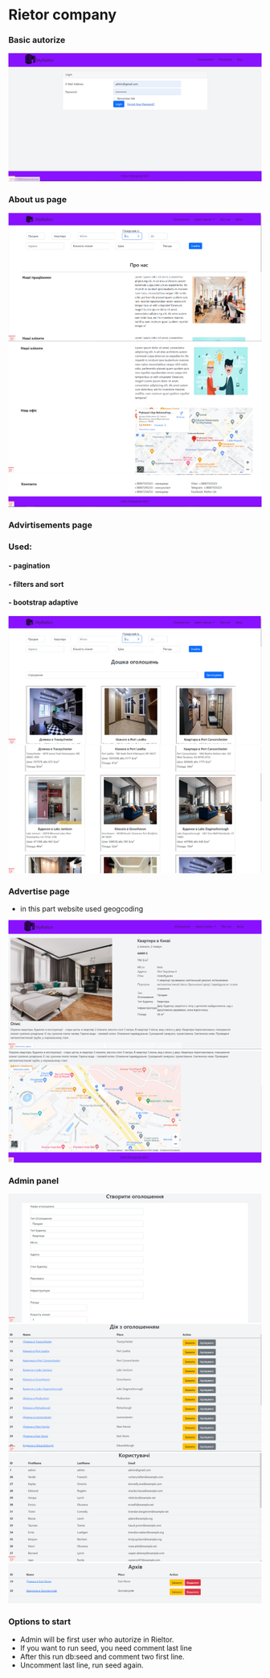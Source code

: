 # Rietor company

### Basic autorize
![img.png](img.png)

### About us page
![img_1.png](img_1.png)
![img_2.png](img_2.png)
![img_3.png](img_3.png)

### Advirtisements page
### Used:
#### - pagination
#### - filters and sort
#### - bootstrap adaptive
![img_4.png](img_4.png)
![img_5.png](img_5.png)

### Advertise page
- in this part website used geogcoding

 ![img_6.png](img_6.png)
![img_7.png](img_7.png)

### Admin panel
![img_8.png](img_8.png)
![img_9.png](img_9.png)
![img_10.png](img_10.png)
![img_11.png](img_11.png)
### Options to start
- Admin will be first user who autorize in Rieltor.
- If you want to run seed, you need comment last line
- Аfter this run db:seed and comment two first line.
- Uncomment last line, run seed again.
